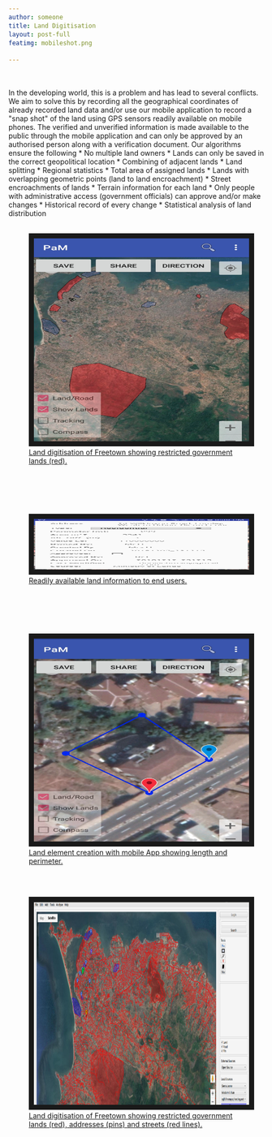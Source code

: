 ```yaml
---
author: someone
title: Land Digitisation
layout: post-full
featimg: mobileshot.png

---
```

<br/>
<br/>
In the developing world, this is a problem and has lead to several conflicts. We aim to solve this by recording all the geographical coordinates of already recorded land data and/or use our mobile application to record a "snap shot" of the land using GPS sensors readily available on mobile phones. The verified and unverified information is made available to the public through the mobile application and can only be approved by an authorised person along with a verification document. Our algorithms ensure the following
* No multiple land owners
* Lands can only be saved in the correct geopolitical location
* Combining of adjacent lands
* Land splitting
* Regional statistics
    * Total area of assigned lands
    * Lands with overlapping geometric points (land to land encroachment)
    * Street encroachments of lands
* Terrain information for each land
* Only people with administrative access (government officials) can approve and/or make changes
* Historical record of every change
* Statistical analysis of land distribution
<br/>
<br/>

<figure>
<a href="/media/compressed/mobileshot2.png
" target="_blank"><img src="/media/compressed/mobileshot2.png" 
width="600" height="400" border="10" />
 <figcaption>
 Land digitisation of Freetown showing restricted government lands (red).
 </figcaption></a>
 </figure>
  <br/>
<br/>


 <br/>
<br/>
 <figure>
<a href="/media/compressed/landClicked.png
" target="_blank"><img src="/media/compressed/landClicked.png" 
alt="IMAGE ALT TEXT HERE" width="600" height="100" border="10" />
 <figcaption>
 Readily available land information to end users.
 </figcaption></a>
 </figure>
 <br/>
<br/>


 <br/>
<br/>

 

 
 <figure>
<a href="/media/compressed/createLand.png
" target="_blank"><img src="/media/compressed/createLand.png" 
alt="IMAGE ALT TEXT HERE" width="600" height="400" border="10" />
 <figcaption>
 Land element creation with mobile App showing length and perimeter.
 </figcaption></a>
 </figure>
 <br/>
<br/>
 
  <figure>
<a href="/media/compressed/landdigitisationComp.png
" target="_blank"><img src="/media/compressed/landdigitisationComp.png" 
alt="IMAGE ALT TEXT HERE" width="600" height="400" border="10" />
 <figcaption>
 Land digitisation of Freetown showing restricted government lands (red), addresses (pins) and streets (red lines).
 </figcaption></a>
 </figure>
